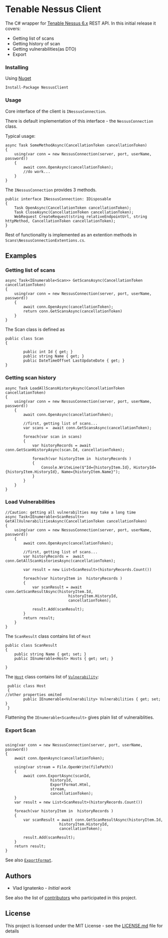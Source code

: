 # Tenable Nessus Client

The C# wrapper for [Tenable Nessus 6.x](http://www.tenable.com/products/nessus-vulnerability-scanner) REST API.
In this initial release it covers:
* Getting list of scans
* Getting history of scan
* Getting vulnerabilities(as DTO) 
* Export



### Installing


Using [Nuget](https://www.nuget.org/packages/NessusClient/1.0.1.4042)
```
Install-Package NessusClient
```

### Usage

Core interface of the client is ```INessusConnection```.

There is default implementation of this interface  - the ```NessusConnection``` class.

Typical usage:
```
async Task SomeMethodAsync(CancellationToken cancellationToken)
{
	using(var conn = new NessusConnection(server, port, userName, password))
	{
		await conn.OpenAsync(cancellationToken);
		//do work...
	}
}
```
 The ```INessusConnection``` provides 3 methods.
```
public interface INessusConnection: IDisposable
{
    Task OpenAsync(CancellationToken cancellationToken);
    Task CloseAsync(CancellationToken cancellationToken);
    WebRequest CreateRequest(string relativeEndpointUrl, string httpMethod, CancellationToken cancellationToken);
}
```


Rest of functionality is implemented as an extention methods in ```Scans\NessusConnectionExtentions.cs```. 


## Examples



### Getting list of scans



```
async Task<IEnumerable<Scan>> GetScansAsync(CancellationToken cancellationToken)
{
	using(var conn = new NessusConnection(server, port, userName, password))
	{
		await conn.OpenAsync(cancellationToken);
		return conn.GetScansAsync(cancellationToken)
	}
}
```

The Scan class is defined as 
```
public class Scan
{

        public int Id { get; }        
        public string Name { get; }
        public DateTimeOffset LastUpdateDate { get; }
}
```

### Getting scan history

```
async Task LoadAllScansHistoryAsync(CancellationToken cancellationToken)
{
	using(var conn = new NessusConnection(server, port, userName, password))
	{
		await conn.OpenAsync(cancellationToken);

		//first, getting list of scans...
		var scans =  await conn.GetScansAsync(cancellationToken);

		foreach(var scan in scans)
		{
			var historyRecords = await conn.GetScanHistoryAsync(scan.Id, cancellationToken);

			foreach(var historyItem in  historyRecords )
			{
				Console.WriteLine($"Id={historyItem.Id}, HistoryId={historyItem.HistoryId}, Name={historyItem.Name}");
			}
		}
	}
}
```

### Load Vulnerabilities

```
//Caution: getting all vulnerabilties may take a long time 
async Task<IEnumerable<ScanResult>> GetAllVulnerabilitiesAsync(CancellationToken cancellationToken)
{
	using(var conn = new NessusConnection(server, port, userName, password))
	{
		await conn.OpenAsync(cancellationToken);

		//first, getting list of scans...
		var historyRecords =  await conn.GetAllScanHistoriesAsync(cancellationToken);

		var result = new List<ScanResult>(historyRecords.Count())

		foreach(var historyItem in  historyRecords )
		{
			var scanResult = await conn.GetScanResultAsync(historyItem.Id, 
							historyItem.HistoryId, 
							cancellationToken);

			result.Add(scanResult);
		}
		return result;
	}
}
```

The ```ScanResult``` class contains list of ```Host```

```
public class ScanResult
{
    public string Name { get; set; }
    public IEnumerable<Host> Hosts { get; set; }                            

}
```
The [```Host```](NessusClient/Scans/Host.cs) class contains list of [```Vulnerability```](NessusClient/Scans/Vulnerability.cs):
```
 public class Host
 {
//other properties omited
        public IEnumerable<Vulnerability> Vulnerabilities { get; set; }
 }
```

Flattening the ```IEnumerable<ScanResult>``` gives plain list of vulneraiblities.


### Export Scan

```

using(var conn = new NessusConnection(server, port, userName, password))
{
	await conn.OpenAsync(cancellationToken);

	using(var stream = File.OpenWrite(filePath))
	{
		await conn.ExportAsync(scanId, 
					historyId, 					 
					ExportFormat.Html, 
					stream, 
					cancellationToken);
	}
	var result = new List<ScanResult>(historyRecords.Count())

	foreach(var historyItem in  historyRecords )
	{
		var scanResult = await conn.GetScanResultAsync(historyItem.Id, 
						historyItem.HistoryId, 
						cancellationToken);

		result.Add(scanResult);
	}
	return result;
}

```
See also [```ExportFormat```](NessusClient/Scans/ExportFormat.cs).


## Authors

* Vlad Ignatenko - *Initial work*

See also the list of [contributors](https://github.com/vignatenko/NessusClient/graphs/contributors) who participated in this project.

## License

This project is licensed under the MIT License - see the [LICENSE.md](LICENSE) file for details


